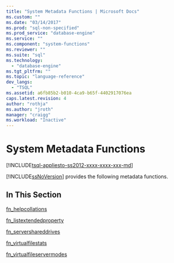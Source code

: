 ```yaml
---
title: "System Metadata Functions | Microsoft Docs"
ms.custom: ""
ms.date: "03/14/2017"
ms.prod: "sql-non-specified"
ms.prod_service: "database-engine"
ms.service: ""
ms.component: "system-functions"
ms.reviewer: ""
ms.suite: "sql"
ms.technology: 
  - "database-engine"
ms.tgt_pltfrm: ""
ms.topic: "language-reference"
dev_langs: 
  - "TSQL"
ms.assetid: a6fb85b2-b010-4ca9-b65f-4402917076ea
caps.latest.revision: 4
author: "rothja"
ms.author: "jroth"
manager: "craigg"
ms.workload: "Inactive"
---
```

# System Metadata Functions
[!INCLUDE[tsql-appliesto-ss2012-xxxx-xxxx-xxx-md](../../includes/tsql-appliesto-ss2012-xxxx-xxxx-xxx-md.md)]

  [!INCLUDE[ssNoVersion](../../includes/ssnoversion-md.md)] provides the following metadata functions.  
  
## In This Section  
 [fn_helpcollations](../../relational-databases/system-functions/sys-fn-helpcollations-transact-sql.md)  
  
 [fn_listextendedproperty](../../relational-databases/system-functions/sys-fn-listextendedproperty-transact-sql.md)  
  
 [fn_servershareddrives](../../relational-databases/system-functions/sys-fn-servershareddrives-transact-sql.md)  
  
 [fn_virtualfilestats](../../relational-databases/system-functions/sys-fn-virtualfilestats-transact-sql.md)  
  
 [fn_virtualfileservermodes](../../relational-databases/system-functions/sys-fn-virtualservernodes-transact-sql.md)  
  
  
